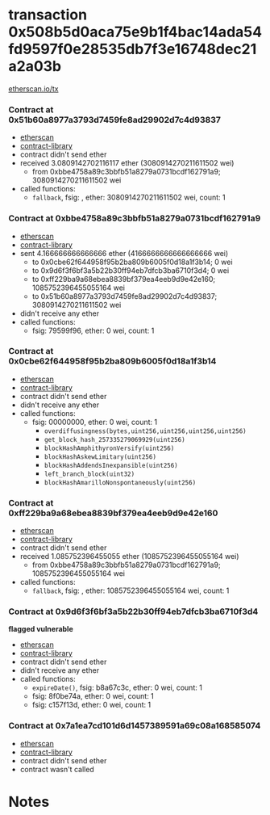 # transaction 0x508b5d0aca75e9b1f4bac14ada54fd9597f0e28535db7f3e16748dec21a2a03b

[etherscan.io/tx](https://etherscan.io/tx/0x508b5d0aca75e9b1f4bac14ada54fd9597f0e28535db7f3e16748dec21a2a03b)


### Contract at 0x51b60a8977a3793d7459fe8ad29902d7c4d93837

* [etherscan](https://etherscan.io/address/0x51b60a8977a3793d7459fe8ad29902d7c4d93837)
* [contract-library](https://contract-library.com/contracts/Ethereum/51b60a8977a3793d7459fe8ad29902d7c4d93837)
* contract didn't send ether
* received 3.0809142702116117 ether (3080914270211611502 wei)
    * from 0xbbe4758a89c3bbfb51a8279a0731bcdf162791a9; 3080914270211611502 wei
* called functions:
    * `fallback`, fsig: , ether: 3080914270211611502 wei, count: 1


### Contract at 0xbbe4758a89c3bbfb51a8279a0731bcdf162791a9

* [etherscan](https://etherscan.io/address/0xbbe4758a89c3bbfb51a8279a0731bcdf162791a9)
* [contract-library](https://contract-library.com/contracts/Ethereum/bbe4758a89c3bbfb51a8279a0731bcdf162791a9)
* sent 4.166666666666666 ether (4166666666666666666 wei)
    * to 0x0cbe62f644958f95b2ba809b6005f0d18a1f3b14; 0 wei
    * to 0x9d6f3f6bf3a5b22b30ff94eb7dfcb3ba6710f3d4; 0 wei
    * to 0xff229ba9a68ebea8839bf379ea4eeb9d9e42e160; 1085752396455055164 wei
    * to 0x51b60a8977a3793d7459fe8ad29902d7c4d93837; 3080914270211611502 wei
* didn't receive any ether
* called functions:
    * fsig: 79599f96, ether: 0 wei, count: 1


### Contract at 0x0cbe62f644958f95b2ba809b6005f0d18a1f3b14

* [etherscan](https://etherscan.io/address/0x0cbe62f644958f95b2ba809b6005f0d18a1f3b14)
* [contract-library](https://contract-library.com/contracts/Ethereum/0cbe62f644958f95b2ba809b6005f0d18a1f3b14)
* contract didn't send ether
* didn't receive any ether
* called functions:
    * fsig: 00000000, ether: 0 wei, count: 1
        * `overdiffusingness(bytes,uint256,uint256,uint256,uint256)`
        * `get_block_hash_257335279069929(uint256)`
        * `blockHashAmphithyronVersify(uint256)`
        * `blockHashAskewLimitary(uint256)`
        * `blockHashAddendsInexpansible(uint256)`
        * `left_branch_block(uint32)`
        * `blockHashAmarilloNonspontaneously(uint256)`


### Contract at 0xff229ba9a68ebea8839bf379ea4eeb9d9e42e160

* [etherscan](https://etherscan.io/address/0xff229ba9a68ebea8839bf379ea4eeb9d9e42e160)
* [contract-library](https://contract-library.com/contracts/Ethereum/ff229ba9a68ebea8839bf379ea4eeb9d9e42e160)
* contract didn't send ether
* received 1.085752396455055 ether (1085752396455055164 wei)
    * from 0xbbe4758a89c3bbfb51a8279a0731bcdf162791a9; 1085752396455055164 wei
* called functions:
    * `fallback`, fsig: , ether: 1085752396455055164 wei, count: 1


### Contract at 0x9d6f3f6bf3a5b22b30ff94eb7dfcb3ba6710f3d4

**flagged vulnerable**

* [etherscan](https://etherscan.io/address/0x9d6f3f6bf3a5b22b30ff94eb7dfcb3ba6710f3d4)
* [contract-library](https://contract-library.com/contracts/Ethereum/9d6f3f6bf3a5b22b30ff94eb7dfcb3ba6710f3d4)
* contract didn't send ether
* didn't receive any ether
* called functions:
    * `expireDate()`, fsig: b8a67c3c, ether: 0 wei, count: 1
    * fsig: 8f0be74a, ether: 0 wei, count: 1
    * fsig: c157f13d, ether: 0 wei, count: 1


### Contract at 0x7a1ea7cd101d6d1457389591a69c08a168585074

* [etherscan](https://etherscan.io/address/0x7a1ea7cd101d6d1457389591a69c08a168585074)
* [contract-library](https://contract-library.com/contracts/Ethereum/7a1ea7cd101d6d1457389591a69c08a168585074)
* contract didn't send ether
* contract wasn't called

# Notes

